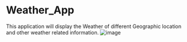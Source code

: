 # Weather_App
This application will display the Weather of different Geographic location and other  weather related information.
![image](https://github.com/saurhubbb/Weather_App/assets/70593125/5602912e-163c-4495-8f4a-e327ba980ad4)
